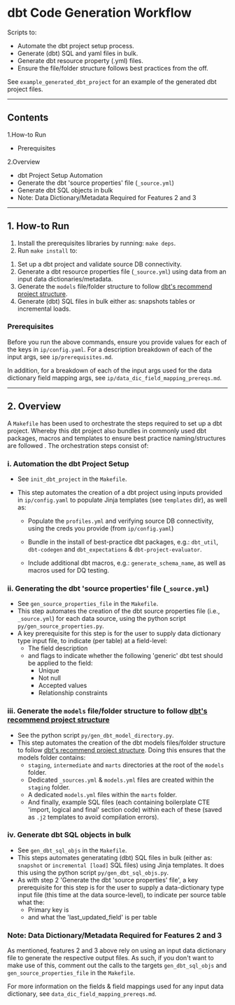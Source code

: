 # dbt Code Generation Workflow

Scripts to:

* Automate the dbt project setup process.
* Generate (dbt) SQL and yaml files in bulk.
* Generate dbt resource property (.yml) files.
* Ensure the file/folder structure follows best practices from the off.

See `example_generated_dbt_project` for an example of the generated dbt project files.

---

## Contents

1.How-to Run

* Prerequisites

2.Overview

* dbt Project Setup Automation
* Generate the dbt 'source properties' file (`_source.yml`)
* Generate dbt SQL objects in bulk
* Note: Data Dictionary/Metadata Required for Features 2 and 3

---

## 1. How-to Run

1. Install the prerequisites libraries by running: `make deps`.
2. Run `make install` to:

1) Set up a dbt project and validate source DB connectivity.
2) Generate a dbt resource properties file (`_source.yml`) using data from an input data dictionaries/metadata.
3) Generate the `models` file/folder structure to follow [dbt's recommend project structure](https://docs.getdbt.com/guides/best-practices/how-we-structure/1-guide-overview).
4) Generate (dbt) SQL files in bulk either as: snapshots tables or incremental loads.

### Prerequisites

Before you run the above commands, ensure you provide values for each of the keys in `ip/config.yaml`. For a description breakdown of each of the input args, see `ip/prerequisites.md`.

In addition, for a breakdown of each of the input args used for the data dictionary field mapping args, see `ip/data_dic_field_mapping_prereqs.md`.

---

## 2. Overview

A `Makefile` has been used to orchestrate the steps required to set up a dbt project. Whereby this dbt project also bundles in commonly used dbt packages, macros and templates to ensure best practice naming/structures are followed . The orchestration steps consist of:

### i. Automation the dbt Project Setup

* See `init_dbt_project` in the `Makefile`.
* This step automates the creation of a dbt project using inputs provided in `ip/config.yaml` to populate Jinja templates (see `templates` dir), as well as:

  * Populate the `profiles.yml` and verifying source DB connectivity, using the creds you provide (from `ip/config.yaml`)

  * Bundle in the install of best-practice dbt packages, e.g.: `dbt_util`, `dbt-codegen` and `dbt_expectations` & `dbt-project-evaluator`.

  * Include additional dbt macros, e.g.: `generate_schema_name`, as well as macros used for DQ testing.

### ii. Generating the dbt 'source properties' file (`_source.yml`)

* See `gen_source_properties_file` in the `Makefile`.
* This step automates the creation of the dbt source properties file (i.e., `_source.yml`) for each data source, using the python script `py/gen_source_properties.py`.
* A key prerequisite for this step is for the user to supply data dictionary type input file, to indicate (per table) at a field-level:
  * The field description
  * and flags to indicate whether the following 'generic' dbt test should be applied to the field:
    * Unique
    * Not null
    * Accepted values
    * Relationship constraints

### iii. Generate the `models` file/folder structure to follow [dbt's recommend project structure](https://docs.getdbt.com/guides/best-practices/how-we-structure/1-guide-overview)

* See the python script `py/gen_dbt_model_directory.py`.
* This step automates the creation of the dbt models files/folder structure to follow [dbt's recommend project structure](https://docs.getdbt.com/guides/best-practices/how-we-structure/1-guide-overview). Doing this ensures that the models folder contains:
  * `staging`, `intermediate` and `marts` directories at the root of the `models` folder.
  * Dedicated `_sources.yml` & `models.yml` files are created within the `staging` folder.
  * A dedicated `models.yml` files within the `marts` folder.
  * And finally, example SQL files (each containing boilerplate CTE 'import, logical and final' section code) within each of these (saved as `.j2` templates to avoid compilation errors).

### iv. Generate dbt SQL objects in bulk

* See `gen_dbt_sql_objs` in the `Makefile`.
* This steps automates generatating (dbt) SQL files in bulk (either as: `snapshot` or `incremental [load]` SQL files) using Jinja templates. It does this using the python script `py/gen_dbt_sql_objs.py`.
* As with step 2 'Generate the dbt 'source properties' file', a key prerequisite for this step is for the user to supply a data-dictionary type input file (this time at the data source-level), to indicate per source table what the:
  * Primary key is
  * and what the 'last_updated_field' is per table

### Note: Data Dictionary/Metadata Required for Features 2 and 3

As mentioned, features 2 and 3 above rely on using an input data dictionary file to generate the respective output files. As such, if you don't want to make use of this, comment out the calls to the targets `gen_dbt_sql_objs` and `gen_source_properties_file` in the `Makefile`.

For more information on the fields & field mappings used for any input data dictionary, see `data_dic_field_mapping_prereqs.md`.
